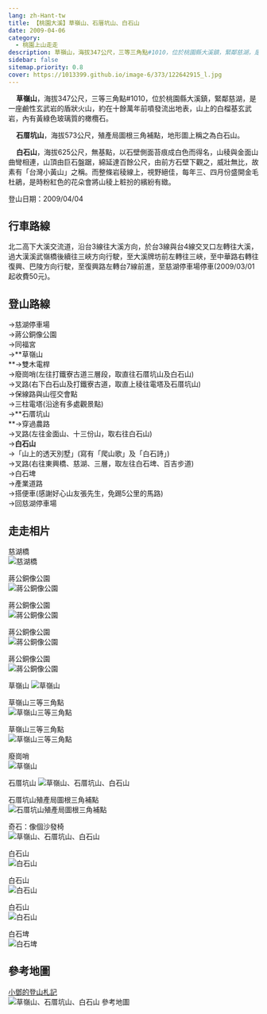 ```yaml
---
lang: zh-Hant-tw
title: 【桃園大溪】草嶺山、石厝坑山、白石山
date: 2009-04-06
category: 
  - 桃園上山走走
description: 草嶺山，海拔347公尺，三等三角點#1010，位於桃園縣大溪鎮，緊鄰慈湖，是一座鹼性玄武岩的盾狀火山，約在十餘萬年前噴發流出地表，山上的白榴基玄武岩，內有黃綠色玻璃質的橄欖石。 石厝坑山，海拔573公尺，殖產局圖根三角補點，地形圖上稱之為白石山。 白石山，海拔625公尺，無基點，以石壁側面苔痕成白色而得名，山稜與金面山曲彎相連，山頂由巨石盤踞，綿延達百餘公尺，由前方石壁下觀之，威壯無比，故素有「台灣小黃山」之稱。而整條岩稜線上，視野絕佳，每年三、四月份盛開金毛杜鵑，是時粉紅色的花朵會將山稜上粧扮的繽紛有緻。
sidebar: false
sitemap.priority: 0.8
cover: https://1013399.github.io/image-6/373/122642915_l.jpg
---
```


    **草嶺山**，海拔347公尺，三等三角點#1010，位於桃園縣大溪鎮，緊鄰慈湖，是一座鹼性玄武岩的盾狀火山，約在十餘萬年前噴發流出地表，山上的白榴基玄武岩，內有黃綠色玻璃質的橄欖石。  

    **石厝坑山**，海拔573公尺，殖產局圖根三角補點，地形圖上稱之為白石山。  

<!-- more -->

    **白石山**，海拔625公尺，無基點，以石壁側面苔痕成白色而得名，山稜與金面山曲彎相連，山頂由巨石盤踞，綿延達百餘公尺，由前方石壁下觀之，威壯無比，故素有「台灣小黃山」之稱。而整條岩稜線上，視野絕佳，每年三、四月份盛開金毛杜鵑，是時粉紅色的花朵會將山稜上粧扮的繽紛有緻。

登山日期：2009/04/04

## 行車路線
北二高下大溪交流道，沿台3線往大溪方向，於台3線與台4線交叉口左轉往大溪，過大漢溪武嶺橋後續往三峽方向行駛，至大溪牌坊前左轉往三峽，至中華路右轉往復興、巴陵方向行駛，至復興路左轉台7線前進，至慈湖停車場停車(2009/03/01起收費50元)。

## 登山路線
→慈湖停車場  
→蔣公銅像公園  
→同福宮  
→**草嶺山  
**→雙木電桿  
→廢崗哨(左往打鐵寮古道三層段，取直往石厝坑山及白石山)  
→叉路(右下白石山及打鐵寮古道，取直上稜往電塔及石厝坑山)  
→保線路與山徑交會點  
→三柱電塔(沿途有多處觀景點)  
→**石厝坑山  
**→穿過農路  
→叉路(左往金面山、十三份山，取右往白石山)  
→**白石山**  
→「山上的透天別墅」(寫有「爬山歌」及「白石詩」)  
→叉路(右往東興橋、慈湖、三層，取左往白石埤、百吉步道)  
→白石埤  
→產業道路  
→搭便車(感謝好心山友張先生，免踢5公里的馬路)  
→回慈湖停車場

## 走走相片
慈湖橋  
![慈湖橋](https://1013399.github.io/image-6/373/122642895_l.jpg)

蔣公銅像公園  
![蔣公銅像公園](https://1013399.github.io/image-6/373/122642901_l.jpg)

蔣公銅像公園  
![蔣公銅像公園](https://1013399.github.io/image-6/373/122642908_l.jpg)

蔣公銅像公園  
![蔣公銅像公園](https://1013399.github.io/image-6/373/122642915_l.jpg)

蔣公銅像公園  
![蔣公銅像公園](https://1013399.github.io/image-6/373/122642924_l.jpg)

草嶺山
![草嶺山](https://1013399.github.io/image-6/373/122642139_l.jpg)

草嶺山三等三角點  
![草嶺山三等三角點](https://1013399.github.io/image-6/373/122642183_l.jpg)

草嶺山三等三角點  
![草嶺山三等三角點](https://1013399.github.io/image-6/373/122642184_l.jpg)

廢崗哨  
![草嶺山](https://1013399.github.io/image-6/373/122642339_l.jpg)

石厝坑山
![草嶺山、石厝坑山、白石山](https://1013399.github.io/image-6/373/122642364_l.jpg)

石厝坑山殖產局圖根三角補點  
![石厝坑山殖產局圖根三角補點](https://1013399.github.io/image-6/373/122642450_l.jpg)

奇石：像個沙發椅  
![草嶺山、石厝坑山、白石山](https://1013399.github.io/image-6/373/122642563_l.jpg)

白石山  
![白石山](https://1013399.github.io/image-6/373/122642629_l.jpg)

白石山  
![白石山](https://1013399.github.io/image-6/373/122642639_l.jpg)

白石山  
![白石山](https://1013399.github.io/image-6/373/122642711_l.jpg)

白石埤  
![白石埤](https://1013399.github.io/image-6/373/122642718_l.jpg)

## 參考地圖
[小鄧的登山札記](http://tw.myblog.yahoo.com/designteng-go/article?mid=3658&prev=4129&next=3620&l=f&fid=5)  
![草嶺山、石厝坑山、白石山 參考地圖](https://1013399.github.io/image-6/373/122643045_l.jpg)